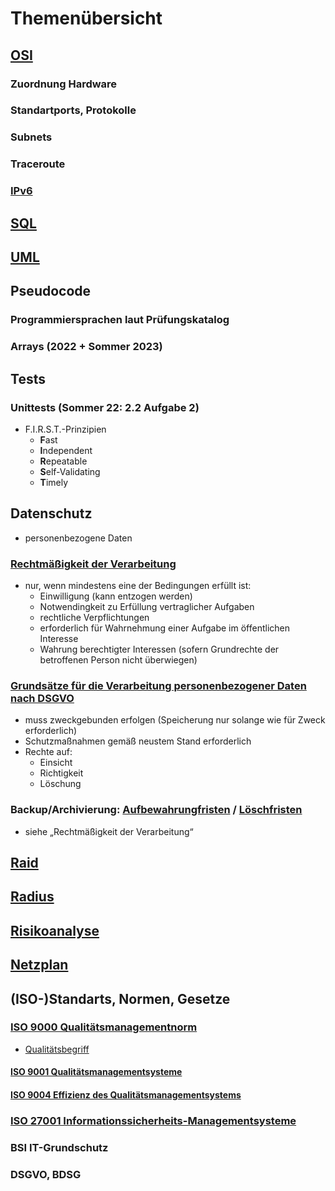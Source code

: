 # Themenübersicht


## [OSI](https://johannesloetzsch.github.io/LF7/osi.html)
### Zuordnung Hardware
### Standartports, Protokolle
### Subnets
### Traceroute
### [IPv6](https://johannesloetzsch.github.io/LF7/pruefung/v6.html)


## [SQL](https://www.w3schools.com/sql/)


## [UML](https://johannesloetzsch.github.io/LF7/pruefung/uml.html)


## Pseudocode
### Programmiersprachen laut Prüfungskatalog
### Arrays (2022 + Sommer 2023)


## Tests
### Unittests (Sommer 22: 2.2 Aufgabe 2)
* F.I.R.S.T.-Prinzipien
  * **F**ast
  * **I**ndependent
  * **R**epeatable
  * **S**elf-Validating
  * **T**imely


## Datenschutz
* personenbezogene Daten

### [Rechtmäßigkeit der Verarbeitung](https://dejure.org/gesetze/DSGVO/6.html)
* nur, wenn mindestens eine der Bedingungen erfüllt ist:
  * Einwilligung (kann entzogen werden)
  * Notwendingkeit zu Erfüllung vertraglicher Aufgaben
  * rechtliche Verpflichtungen
  * erforderlich für Wahrnehmung einer Aufgabe im öffentlichen Interesse
  * Wahrung berechtigter Interessen (sofern Grundrechte der betroffenen Person nicht überwiegen)

### [Grundsätze für die Verarbeitung personenbezogener Daten nach DSGVO](https://dejure.org/gesetze/DSGVO/5.html)
* muss zweckgebunden erfolgen (Speicherung nur solange wie für Zweck erforderlich)
* Schutzmaßnahmen gemäß neustem Stand erforderlich
* Rechte auf:
  * Einsicht
  * Richtigkeit
  * Löschung

### Backup/Archivierung: [Aufbewahrungfristen](https://www.dsgvo.tools/aufbewahrungsfristen/) / [Löschfristen](https://www.datenschutz.org/datenspeicherung/)
* siehe „Rechtmäßigkeit der Verarbeitung“


## [Raid](https://johannesloetzsch.github.io/LF10b/verfuegbarkeit.html#raid)


## [Radius](https://johannesloetzsch.github.io/LF11b/netzwerksicherheit.html#radius)


## [Risikoanalyse](https://johannesloetzsch.github.io/LF11b/analyse.html)


## [Netzplan](https://johannesloetzsch.github.io/LF7/pruefung/netzplan.html)


## (ISO-)Standarts, Normen, Gesetze
### [ISO 9000 Qualitätsmanagementnorm](https://de.wikipedia.org/wiki/Qualit%C3%A4tsmanagementnorm)
* [Qualitätsbegriff](https://de.wikipedia.org/wiki/Qualit%C3%A4t#ISO_und_IEC-Normierung)
#### [ISO 9001 Qualitätsmanagementsysteme](https://de.wikipedia.org/wiki/ISO_9001)
#### [ISO 9004 Effizienz des Qualitätsmanagementsystems](https://de.wikipedia.org/wiki/Qualit%C3%A4tsmanagementnorm#ISO_9004)
### [ISO 27001 Informationssicherheits-Managementsysteme](https://de.wikipedia.org/wiki/ISO/IEC_27001)

### BSI IT-Grundschutz
### DSGVO, BDSG
